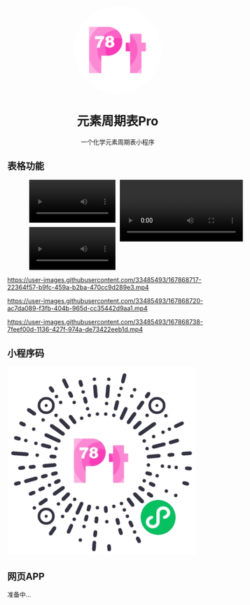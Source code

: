 <h1 align="center">
    <img
        style="border-radius: 50%"
        src="src/assets/images/logo.png"
        alt="元素周期表Pro"
        title="元素周期表Pro"
        width="200"
    />
    <br/>
    <br/>
    元素周期表Pro
</h1>

<p align="center">一个化学元素周期表小程序</p>


## 表格功能

<div
    style='display: grid; grid: "a b" "c b";grid-gap: 10px;width:80%; margin: auto;'
>
    <video
        src="src/assets/videos/emphasize_guide.mp4"
        autoplay
        loop
        style="grid-area: a;width: 100%;"
    ></video>
    <video 
        src="src/assets/videos/color_guide.mp4"
        autoplay
        loop
        style="grid-area: c;width: 100%;"
    ></video>
    <video
        src="src/assets/videos/properties_guide.mp4"
        autoplay
        loop
        style="grid-area: b;width: 143%;"
    ></video>
</div>



https://user-images.githubusercontent.com/33485493/167868717-22364f57-b9fc-459a-b2ba-470cc9d289e3.mp4


https://user-images.githubusercontent.com/33485493/167868720-ac7da089-f3fb-404b-965d-cc35442d9aa1.mp4


https://user-images.githubusercontent.com/33485493/167868738-7feef00d-1136-427f-974a-de73422eeb1d.mp4




## 小程序码
![元素周期表Pro](src/assets/docs/gh_56cdd91ee838_430.jpg)


## 网页APP

准备中...

